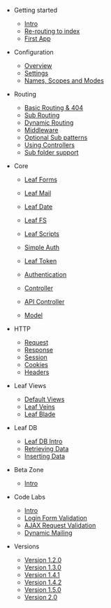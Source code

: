 * Getting started
	* [Intro](2.0/intro/)
	* [Re-routing to index](2.0/intro/htaccess.md)
	* [First App](2.0/intro/first.md)

* Configuration
	* [Overview](2.0/config/)
	* [Settings](2.0/config/settings.md)
	* [Names, Scopes and Modes](2.0/config/nsm.md)

* Routing
	* [Basic Routing & 404](2.0/routing/)
	* [Sub Routing](2.0/routing/sub-routing.md)
	* [Dynamic Routing](2.0/routing/dynamic.md)
	* [Middleware](2.0/routing/middleware.md)
	* [Optional Sub patterns](2.0/routing/sub-patterns.md)
	* [Using Controllers](2.0/routing/controller.md)
	* [Sub folder support](2.0/routing/sub-folder.md)

* Core
	* [Leaf Forms](2.0/core/forms.md)
	* [Leaf Mail](2.0/core/mail.md)
	* [Leaf Date](2.0/core/date.md)
	* [Leaf FS](2.0/core/fs.md)
	* [Leaf Scripts](2.0/core/scripts.md)
	
	* [Simple Auth](2.0/core/auth.md)
	* [Leaf Token](2.0/core/token.md)
	* [Authentication](2.0/core/authentication.md)
	
	* [Controller](2.0/core/controller.md)
	* [API Controller](2.0/core/api-controller.md)
	* [Model](2.0/core/model.md)

* HTTP
	* [Request](2.0/http/request.md)
	* [Response](2.0/http/response.md)
	* [Session](2.0/http/session.md)
	* [Cookies](2.0/http/cookies.md)
	* [Headers](2.0/http/headers.md)

* Leaf Views
	* [Default Views](2.0/views/default.md)
	* [Leaf Veins](2.0/views/veins.md)
	* [Leaf Blade](2.0/views/blade.md)

* Leaf DB
	* [Leaf DB Intro](2.0/database/)
	* [Retrieving Data](2.0/database/select)
	* [Inserting Data](2.0/database/insert)

* Beta Zone
	* [Intro](2.0/beta-zone/)

* Code Labs
	* [Intro](codelabs/)
	* [Login Form Validation](codelabs/v2.x/form-validation/login/)
	* [AJAX Request Validation](codelabs/v2.x/form-validation/ajax/)
	* [Dynamic Mailing](codelabs/v2.x/mail/dynamic-mail-templating/)
	
* Versions
	* [Version 1.2.0](https://leaf-docs.netlify.com/v1.2.0/index.html)
	* [Version 1.3.0](https://leaf-docs.netlify.com/v1.3.0/index.html)
	* [Version 1.4.1](https://leaf-docs.netlify.com/v1.4.1/index.html)
	* [Version 1.4.2](https://leaf-docs.netlify.com/v1.4.2/index.html)
	* [Version 1.5.0](https://leaf-docs.netlify.com/v1.5.0/index.html)
	* [Version 2.0](2.0/)